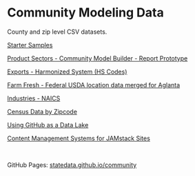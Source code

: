 # Community Modeling Data

County and zip level CSV datasets.  

[Starter Samples](samples/) 

[Product Sectors - Community Model Builder - Report Prototype](samples/dataset) 
<!-- [Products - Bureau of Economic Analysis (BEA)](bea)  -->

[Exports - Harmonized System (HS Codes)](https://georgiadata.github.io/display/products/#hs=2203) 

[Farm Fresh - Federal USDA location data merged for Aglanta](farmfresh/ga) 

[Industries - NAICS](industries) 

[Census Data by Zipcode](https://github.com/statedata/community)  

[Using GitHub as a Data Lake](https://dzone.com/articles/using-github-as-a-data-lake)  

[Content Management Systems for JAMstack Sites](https://headlesscms.org/)  

<br>

GitHub Pages: [statedata.github.io/community](https://statedata.github.io/community)  



